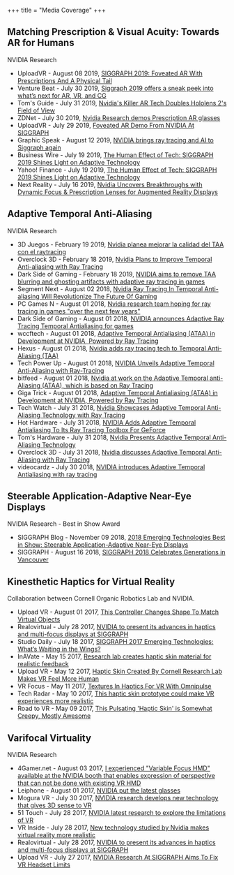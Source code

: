 +++
title = "Media Coverage"
+++

## Matching Prescription & Visual Acuity: Towards AR for Humans
NVIDIA Research

* UploadVR - August 08 2019,
[SIGGRAPH 2019: Foveated AR With Prescriptions And A Physical Tail](https://uploadvr.com/siggraph-2019-foveated-ar-tail/)
* Venture Beat - July 30 2019,
[Siggraph 2019 offers a sneak peek into what’s next for AR, VR, and CG](https://venturebeat.com/2019/07/30/siggraph-2019-offers-a-sneak-peek-into-whats-next-for-ar-vr-and-cg/)
* Tom's Guide - July 31 2019,
[Nvidia's Killer AR Tech Doubles Hololens 2's Field of View](https://www.tomsguide.com/news/nvidias-killer-ar-tech-doubles-hololens-2s-field-of-view)
* ZDNet - July 30 2019,
[Nvidia Research demos Prescription AR glasses](https://www.zdnet.com/article/nvidia-research-demos-prescription-ar-glasses/)
* UploadVR - July 29 2019,
[Foveated AR Demo From NVIDIA At SIGGRAPH](https://uploadvr.com/foveated-ar-nvidia-siggraph/)
* Graphic Speak - August 12 2019,
[NVIDIA brings ray tracing and AI to Siggraph again](https://gfxspeak.com/2019/08/12/nvidia-tracing-siggraph/)
* Business Wire - July 19 2019,
[The Human Effect of Tech: SIGGRAPH 2019 Shines Light on Adaptive Technology](https://www.businesswire.com/news/home/20190719005423/en/)
* Yahoo! Finance - July 19 2019,
[The Human Effect of Tech: SIGGRAPH 2019 Shines Light on Adaptive Technology](https://finance.yahoo.com/news/human-effect-tech-siggraph-2019-215900050.html)
* Next Reality - July 16 2019,
[Nvidia Uncovers Breakthroughs with Dynamic Focus & Prescription Lenses for Augmented Reality Displays](https://next.reality.news/news/nvidia-uncovers-breakthroughs-with-dynamic-focus-prescription-lenses-for-augmented-reality-displays-0201326/)

## Adaptive Temporal Anti-Aliasing
NVIDIA Research

* 3D Juegos - February 19 2019,
[Nvidia planea mejorar la calidad del TAA con el raytracing](https://www.3djuegos.com/noticias-ver/190174/nvidia-planea-mejorar-la-calidad-del-taa-con-el-raytracing/)
* Overclock 3D - February 18 2019,
[Nvidia Plans to Improve Temporal Anti-aliasing with Ray Tracing](https://www.overclock3d.net/news/gpu_displays/nvidia_plans_to_improve_temporal_anti-aliasing_with_ray_tracing/1)
* Dark Side of Gaming - February 18 2019,
[NVIDIA aims to remove TAA blurring and ghosting artifacts with adaptive ray tracing in games](https://www.dsogaming.com/news/nvidia-aims-to-remove-blurring-and-ghosting-artifacts-in-taa-with-adaptive-ray-tracing-in-games/)
* Segment Next - August 02 2018,
[Nvidia Ray Tracing In Temporal Anti-aliasing Will Revolutionize The Future Of Gaming](https://segmentnext.com/2018/08/02/nvidia-ray-tracing-temporal-anti-aliasing/)
* PC Games N - August 01 2018,
[Nvidia research team hoping for ray tracing in games "over the next few years"](https://www.pcgamesn.com/nvidia-ataa-real-time-ray-tracing-anti-aliasing)
* Dark Side of Gaming - August 01 2018,
[NVIDIA announces Adaptive Ray Tracing Temporal Antialiasing for games](https://www.dsogaming.com/news/nvidia-announces-adaptive-ray-tracing-temporal-antialiasing-for-games/)
* wccftech - August 01 2018,
[Adaptive Temporal Antialiasing (ATAA) in Development at NVIDIA, Powered by Ray Tracing](https://wccftech.com/ataa-nvidia-powered-by-ray-tracing/)
* Hexus - August 01 2018,
[Nvidia adds ray tracing tech to Temporal Anti-Aliasing (TAA)](http://www.hexus.net/tech/news/graphics/120656-nvidia-adds-ray-tracing-tech-temporal-anti-aliasing-taa/)
* Tech Power Up - August 01 2018,
[NVIDIA Unveils Adaptive Temporal Anti-Aliasing with Ray-Tracing](https://www.techpowerup.com/246413/nvidia-unveils-adaptive-temporal-anti-aliasing-with-ray-tracing)
* bitfeed - August 01 2018,
[Nvidia at work on the Adaptive Temporal anti-Aliasing (ATAA), which is based on Ray Tracing](https://www.bitfeed.co/page/nvidia-at-work-on-the-adaptive-temporal-anti-aliasing-ataa-which-is-based-on-ray-tracing)
* Giga Trick - August 01 2018,
[Adaptive Temporal Antialiasing (ATAA) in Development at NVIDIA, Powered by Ray Tracing](https://gigatrick.com/index.php/2018/08/01/adaptive-temporal-antialiasing-ataa-in-development-at-nvidia-powered-by-ray-tracing/)
* Tech Watch - July 31 2018,
[Nvidia Showcases Adaptive Temporal Anti-Aliasing Technology with Ray Tracing](https://tyrone.tech/nvidia-showcases-adaptive-temporal-anti-aliasing-technology-with-ray-tracing/)
* Hot Hardware - July 31 2018,
[NVIDIA Adds Adaptive Temporal Antialiasing To Its Ray Tracing Toolbox For GeForce](https://amp.hothardware.com/news/nvidia-adds-adaptive-temporal-antialiasing-ray-tracing-toolbox)
* Tom's Hardware - July 31 2018,
[Nvidia Presents Adaptive Temporal Anti-Aliasing Technology](https://www.tomshardware.com/news/nvidia-adaptive-temporal-antialiasing,37534.html)
* Overclock 3D - July 31 2018,
[Nvidia discusses Adaptive Temporal Anti-Aliasing with Ray Tracing](https://www.overclock3d.net/news/gpu_displays/nvidia_discusses_adaptive_temporal_anti-aliasing_with_ray_tracing/1)
* videocardz - July 30 2018,
[NVIDIA introduces Adaptive Temporal Antialiasing with ray tracing](https://videocardz.com/76902/nvidia-introduces-adaptive-temporal-antialiasing-with-ray-tracing)

## Steerable Application-Adaptive Near-Eye Displays
NVIDIA Research - Best in Show Award

* SIGGRAPH Blog - November 09 2018,
[2018 Emerging Technologies Best in Show: Steerable Application-Adaptive Near-Eye Displays](https://blog.siggraph.org/2018/11/2018-emerging-technologies-best-in-show-steerable-application-adaptive-near-eye-displays.html/)
* SIGGRAPH - August 16 2018,
[SIGGRAPH 2018 Celebrates Generations in Vancouver](https://s2018.siggraph.org/press/news-releases/siggraph-2018-celebrates-generations-vancouver/)

## Kinesthetic Haptics for Virtual Reality
Collaboration between Cornell Organic Robotics Lab and NVIDIA.

* Upload VR - August 01 2017,
[This Controller Changes Shape To Match Virtual Objects](https://uploadvr.com/siggraph-controller-changes-shape/)
* Realovirtual - July 28 2017,
[NVIDIA to present its advances in haptics and multi-focus displays at SIGGRAPH](https://www.realovirtual.com/noticias/3946/nvidia-presentara-siggraph-sus-avances-haptica-pantallas-multiple-enfoque)
* Studio Daily - July 18 2017,
[SIGGRAPH 2017 Emerging Technologies: What’s Waiting in the Wings?](http://www.studiodaily.com/2017/07/siggraph-2017-emerging-technologies-whats-waiting-wings/)
* InAVate - May 15 2017,
[Research lab creates haptic skin material for realistic feedback](http://www.inavateonthenet.net/news/article/research-lab-creates-haptic-skin-material-for-realistic-feedback)
* Upload VR - May 12 2017,
[Haptic Skin Created By Cornell Research Lab Makes VR Feel More Human](https://uploadvr.com/haptic-skin-created-cornell-research-lab-makes/)
* VR Focus - May 11 2017,
[Textures In Haptics For VR With Omnipulse](https://www.vrfocus.com/2017/05/textures-in-haptics-for-vr-with-omnipulse/)
* Tech Radar - May 10 2017,
[This haptic skin prototype could make VR experiences more realistic](http://www.techradar.com/news/this-haptic-skin-prototype-could-make-vr-experiences-more-realistic)
* Road to VR - May 09 2017,
[This Pulsating 'Haptic Skin' is Somewhat Creepy, Mostly Awesome](http://www.roadtovr.com/omnipulse-haptic-skin-organic-robotics-lab-virtual-reality/)

## Varifocal Virtuality
NVIDIA Research

* 4Gamer.net - August 03 2017,
[I experienced "Variable Focus HMD" available at the NVIDIA booth that enables expression of perspective that can not be done with existing VR HMD](http://www.4gamer.net/games/999/G999902/20170803025/)
* Leiphone - August 01 2017,
[NVIDIA put the latest glasses](https://www.leiphone.com/news/201708/4hJa9u8C64gOjSEX.html)
* Mogura VR - July 30 2017,
[NVIDIA research develops new technology that gives 3D sense to VR](http://www.moguravr.com/nvidia-membrane-vr-varifocal-virtuality/)
* 51 Touch - July 28 2017,
[NVIDIA latest research to explore the limitations of VR](http://www.51touch.com/touchscreen/news/front/201707/28-47883.html)
* VR Inside - July 28 2017,
[New technology studied by Nvidia makes virtual reality more realistic](http://vrinside.jp/news/nvidia-research-is-studying-new-tech-for-comfortable-virtual-experience/)
* Realovirtual - July 28 2017,
[NVIDIA to present its advances in haptics and multi-focus displays at SIGGRAPH](https://www.realovirtual.com/noticias/3946/nvidia-presentara-siggraph-sus-avances-haptica-pantallas-multiple-enfoque)
* Upload VR - July 27 2017,
[NVIDIA Research At SIGGRAPH Aims To Fix VR Headset Limits](https://uploadvr.com/nvidia-research-aims-to-fix-vr-headset-limits/)

